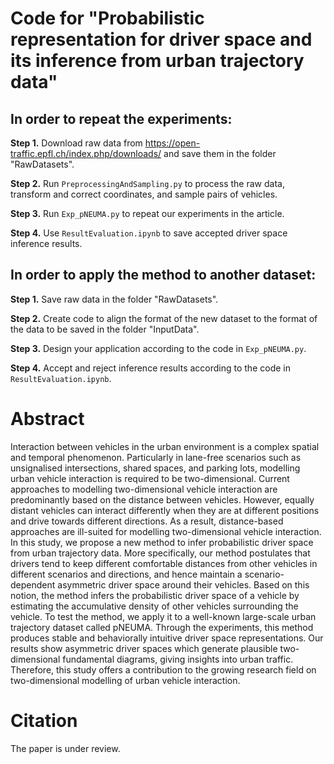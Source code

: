 # Code for "Probabilistic representation for driver space and its inference from urban trajectory data"

## In order to repeat the experiments:

__Step 1.__ Download raw data from <https://open-traffic.epfl.ch/index.php/downloads/> and save them in the folder "RawDatasets".

__Step 2.__ Run `PreprocessingAndSampling.py` to process the raw data, transform and correct coordinates, and sample pairs of vehicles.

__Step 3.__ Run `Exp_pNEUMA.py` to repeat our experiments in the article.

__Step 4.__ Use `ResultEvaluation.ipynb` to save accepted driver space inference results.

## In order to apply the method to another dataset:

__Step 1.__ Save raw data in the folder "RawDatasets".

__Step 2.__ Create code to align the format of the new dataset to the format of the data to be saved in the folder "InputData".

__Step 3.__ Design your application according to the code in `Exp_pNEUMA.py`.

__Step 4.__ Accept and reject inference results according to the code in `ResultEvaluation.ipynb`.


# Abstract
Interaction between vehicles in the urban environment is a complex spatial and temporal phenomenon. Particularly in lane-free scenarios such as unsignalised intersections, shared spaces, and parking lots, modelling urban vehicle interaction is required to be two-dimensional. Current approaches to modelling two-dimensional vehicle interaction are predominantly based on the distance between vehicles. However, equally distant vehicles can interact differently when they are at different positions and drive towards different directions. As a result, distance-based approaches are ill-suited for modelling two-dimensional vehicle interaction. In this study, we propose a new method to infer probabilistic driver space from urban trajectory data. More specifically, our method postulates that drivers tend to keep different comfortable distances from other vehicles in different scenarios and directions, and hence maintain a scenario-dependent asymmetric driver space around their vehicles. Based on this notion, the method infers the probabilistic driver space of a vehicle by estimating the accumulative density of other vehicles surrounding the vehicle. To test the method, we apply it to a well-known large-scale urban trajectory dataset called pNEUMA. Through the experiments, this method produces stable and behaviorally intuitive  driver space representations. Our results show asymmetric driver spaces which generate plausible two-dimensional fundamental diagrams, giving insights into urban traffic. Therefore, this study offers a contribution to the growing research field on two-dimensional modelling of urban vehicle interaction.

# Citation
The paper is under review.
